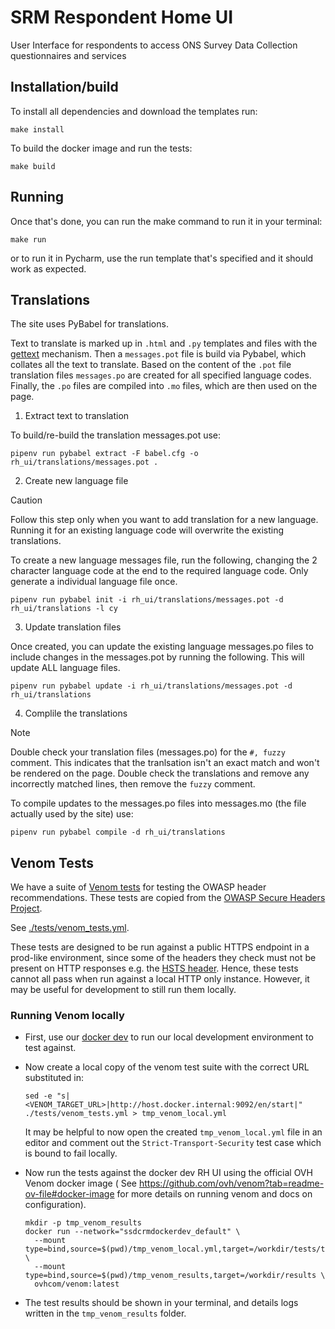 # SRM Respondent Home UI

User Interface for respondents to access ONS Survey Data Collection questionnaires and services

## Installation/build

To install all dependencies and download the templates run:

```shell
make install
```

To build the docker image and run the tests:

```shell
make build
```

## Running

Once that's done, you can run the make command to run it in your terminal:

```shell
make run
```

or to run it in Pycharm, use the run template that's specified and it should work as expected.

## Translations

The site uses PyBabel for translations.

Text to translate is marked up in `.html` and `.py` templates and files with the [gettext](https://en.wikipedia.org/wiki/Gettext) mechanism. Then a `messages.pot` file is build via Pybabel, which collates all the text to translate. Based on the content of the `.pot` file translation files `messages.po` are created for all specified language codes. Finally, the `.po` files are compiled into `.mo` files, which are then used on the page.

1. Extract text to translation

To build/re-build the translation messages.pot use:

```
pipenv run pybabel extract -F babel.cfg -o rh_ui/translations/messages.pot .
```

2. Create new language file
> [!CAUTION]
> Follow this step only when you want to add translation for a new language. Running it for an existing language code will overwrite the existing translations.

To create a new language messages file, run the following, changing the 2 character language code at the end to the
required language code. Only generate a individual language file once.

```
pipenv run pybabel init -i rh_ui/translations/messages.pot -d rh_ui/translations -l cy
```

3. Update translation files

Once created, you can update the existing language messages.po files to include changes in the messages.pot by running
the following. This will update ALL language files.

```
pipenv run pybabel update -i rh_ui/translations/messages.pot -d rh_ui/translations
```

4. Complile the translations

> [!NOTE]
> Double check your translation files (messages.po) for the `#, fuzzy` comment. This indicates that the tranlsation isn't an exact match and won't be rendered on the page. Double check the translations and remove any incorrectly matched lines, then remove the `fuzzy` comment.

To compile updates to the messages.po files into messages.mo (the file actually used by the site) use:
```
pipenv run pybabel compile -d rh_ui/translations
```
## Venom Tests

We have a suite of [Venom tests](https://github.com/ovh/venom) for testing the OWASP header recommendations. These tests
are copied from the [OWASP Secure Headers Project](https://github.com/oshp/oshp-validator).

See [./tests/venom_tests.yml](./tests/venom_tests.yml).

These tests are designed to be run against a public HTTPS endpoint in a prod-like environment, since some of the headers
they check must not be present on HTTP responses e.g.
the [HSTS header](https://www.rfc-editor.org/rfc/rfc6797#section-6.1). Hence, these tests cannot all pass when run
against a local HTTP only instance. However, it may be useful for development to still run them locally.

### Running Venom locally

* First, use our [docker dev](https://github.com/ONSdigital/ssdc-rm-docker-dev) to run our local development
  environment to test against.

* Now create a local copy of the venom test suite with the correct URL substituted in:

  ```shell
  sed -e "s|<VENOM_TARGET_URL>|http://host.docker.internal:9092/en/start|" ./tests/venom_tests.yml > tmp_venom_local.yml
  ```

  It may be helpful to now open the created `tmp_venom_local.yml` file in an editor and comment out the
  `Strict-Transport-Security` test case which is bound to fail locally.

* Now run the tests against the docker dev RH UI using the official OVH Venom docker image (
  See https://github.com/ovh/venom?tab=readme-ov-file#docker-image for more details on running venom and docs on
  configuration).

  ```shell
  mkdir -p tmp_venom_results
  docker run --network="ssdcrmdockerdev_default" \
    --mount type=bind,source=$(pwd)/tmp_venom_local.yml,target=/workdir/tests/tests.yml \
    --mount type=bind,source=$(pwd)/tmp_venom_results,target=/workdir/results \
    ovhcom/venom:latest 
  ```

* The test results should be shown in your terminal, and details logs written in the `tmp_venom_results` folder.
